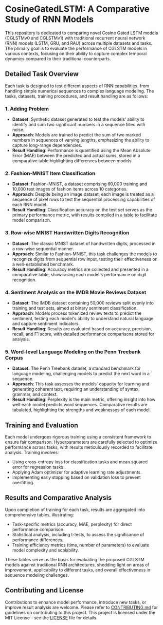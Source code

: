 # CosineGatedLSTM: A Comparative Study of RNN Models

This repository is dedicated to comparing novel Cosine Gated LSTM models (CGLSTMv0 and CGLSTMv1) with traditional recurrent neural network (RNN) models (LSTM, GRU, and RAU) across multiple datasets and tasks. The primary goal is to evaluate the performance of CGLSTM models in various contexts, focusing on their ability to capture complex temporal dynamics compared to their traditional counterparts.

## Detailed Task Overview

Each task is designed to test different aspects of RNN capabilities, from handling simple numerical sequences to complex language modeling. The tasks, datasets, training procedures, and result handling are as follows:

### 1. Adding Problem

- **Dataset**: Synthetic dataset generated to test the models' ability to identify and sum two significant numbers in a sequence filled with noise.
- **Approach**: Models are trained to predict the sum of two marked numbers in sequences of varying lengths, emphasizing the ability to capture long-range dependencies.
- **Result Handling**: Performance is quantified using the Mean Absolute Error (MAE) between the predicted and actual sums, stored in a comparative table highlighting differences between models.

### 2. Fashion-MNIST Item Classification

- **Dataset**: Fashion-MNIST, a dataset comprising 60,000 training and 10,000 test images of fashion items across 10 categories.
- **Approach**: Despite being an image dataset, each image is treated as a sequence of pixel rows to test the sequential processing capabilities of each RNN model.
- **Result Handling**: Classification accuracy on the test set serves as the primary performance metric, with results compiled in a table to facilitate model comparison.

### 3. Row-wise MNIST Handwritten Digits Recognition

- **Dataset**: The classic MNIST dataset of handwritten digits, processed in a row-wise sequential manner.
- **Approach**: Similar to Fashion-MNIST, this task challenges the models to recognize digits from sequential row input, testing their effectiveness on a well-established benchmark.
- **Result Handling**: Accuracy metrics are collected and presented in a comparative table, showcasing each model's performance on digit recognition.

### 4. Sentiment Analysis on the IMDB Movie Reviews Dataset

- **Dataset**: The IMDB dataset containing 50,000 reviews split evenly into training and test sets, aimed at binary sentiment classification.
- **Approach**: Models process tokenized review texts to predict the sentiment, testing each model's ability to understand natural language and capture sentiment indicators.
- **Result Handling**: Results are evaluated based on accuracy, precision, recall, and F1 score, with detailed performance comparisons stored for analysis.

### 5. Word-level Language Modeling on the Penn Treebank Corpus

- **Dataset**: The Penn Treebank dataset, a standard benchmark for language modeling, challenging models to predict the next word in a sequence.
- **Approach**: This task assesses the models' capacity for learning and generating coherent text, requiring an understanding of syntax, grammar, and context.
- **Result Handling**: Perplexity is the main metric, offering insight into how well each model predicts word sequences. Comparative results are tabulated, highlighting the strengths and weaknesses of each model.

## Training and Evaluation

Each model undergoes rigorous training using a consistent framework to ensure fair comparison. Hyperparameters are carefully selected to optimize performance across tasks, with results meticulously recorded to facilitate analysis. Training involves:

- Using cross-entropy loss for classification tasks and mean squared error for regression tasks.
- Applying Adam optimizer for adaptive learning rate adjustments.
- Implementing early stopping based on validation loss to prevent overfitting.

## Results and Comparative Analysis

Upon completion of training for each task, results are aggregated into comprehensive tables, illustrating:

- Task-specific metrics (accuracy, MAE, perplexity) for direct performance comparison.
- Statistical analysis, including t-tests, to assess the significance of performance differences.
- Training efficiency metrics (time, number of parameters) to evaluate model complexity and scalability.

These tables serve as the basis for evaluating the proposed CGLSTM models against traditional RNN architectures, shedding light on areas of improvement, applicability to different tasks, and overall effectiveness in sequence modeling challenges.

## Contributing and License

Contributions to enhance model performance, introduce new tasks, or improve result analysis are welcome. Please refer to [CONTRIBUTING.md](CONTRIBUTING.md) for guidelines on contributing to this project. This project is licensed under the MIT License - see the [LICENSE](LICENSE) file for details.
